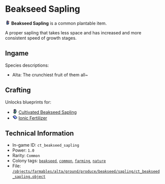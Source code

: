 # Beakseed Sapling

<img src="https://raw.githubusercontent.com/Ceterai/Enternia/main/objects/farmables/alta/ground/produce/beakseed/sapling/icon.png" alt="Beakseed Sapling icon" loading="lazy" height="16px" width="auto" /> **Beakseed Sapling** is a common plantable item.

A proper sapling that takes less space and has increased and more consistent speed of growth stages.

## Ingame

Species descriptions:

- Alta: The crunchiest fruit of them all~

## Crafting

Unlocks blueprints for:

- <img src="https://raw.githubusercontent.com/Ceterai/Enternia/main/objects/farmables/alta/ground/produce/beakseed/cultivated/icon.png" alt="Cultivated Beakseed Sapling icon" loading="lazy" height="16px" width="auto" /> [Cultivated Beakseed Sapling](https://ceterai.github.io/MyEnternia/Wiki/CultivatedBeakseedSapling)
- <img src="https://raw.githubusercontent.com/Ceterai/Enternia/main/items/active/alta/tools/fertilize/ct_ionic_fertilizer.png" alt="Ionic Fertilizer icon" loading="lazy" height="16px" width="auto" /> [Ionic Fertilizer](https://ceterai.github.io/MyEnternia/Wiki/IonicFertilizer)

## Technical Information

- In-game ID: `ct_beakseed_sapling`
- Power: `1.0`
- Rarity: `Common`
- Colony tags: [`beakseed`](https://ceterai.github.io/MyEnternia/Wiki/Tags/Beakseed), [`common`](https://ceterai.github.io/MyEnternia/Wiki/Tags/Common), [`farming`](https://ceterai.github.io/MyEnternia/Wiki/Tags/Farming), [`nature`](https://ceterai.github.io/MyEnternia/Wiki/Tags/Nature)
- File: [`/objects/farmables/alta/ground/produce/beakseed/sapling/ct_beakseed_sapling.object`](https://github.com/Ceterai/Enternia/blob/main/objects/farmables/alta/ground/produce/beakseed/sapling/ct_beakseed_sapling.object)
